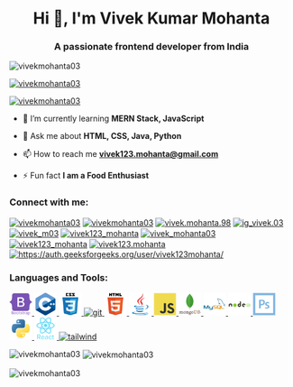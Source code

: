 <h1 align="center">Hi 👋, I'm Vivek Kumar Mohanta</h1>
<h3 align="center">A passionate frontend developer from India</h3>

<p align="left"> <img src="https://komarev.com/ghpvc/?username=vivekmohanta03&label=Profile%20views&color=0e75b6&style=flat" alt="vivekmohanta03" /> </p>

<p align="left"> <a href="https://github.com/ryo-ma/github-profile-trophy"><img src="https://github-profile-trophy.vercel.app/?username=vivekmohanta03" alt="vivekmohanta03" /></a> </p>

<p align="left"> <a href="https://twitter.com/vivekmohanta03" target="blank"><img src="https://img.shields.io/twitter/follow/vivekmohanta03?logo=twitter&style=for-the-badge" alt="vivekmohanta03" /></a> </p>

- 🌱 I’m currently learning **MERN Stack, JavaScript**

- 💬 Ask me about **HTML, CSS, Java, Python**

- 📫 How to reach me **vivek123.mohanta@gmail.com**

- ⚡ Fun fact **I am a Food Enthusiast**

<h3 align="left">Connect with me:</h3>
<p align="left">
<a href="https://twitter.com/vivekmohanta03" target="blank"><img align="center" src="https://raw.githubusercontent.com/rahuldkjain/github-profile-readme-generator/master/src/images/icons/Social/twitter.svg" alt="vivekmohanta03" height="30" width="40" /></a>
<a href="https://linkedin.com/in/vivekmohanta03" target="blank"><img align="center" src="https://raw.githubusercontent.com/rahuldkjain/github-profile-readme-generator/master/src/images/icons/Social/linked-in-alt.svg" alt="vivekmohanta03" height="30" width="40" /></a>
<a href="https://fb.com/vivek.mohanta.98" target="blank"><img align="center" src="https://raw.githubusercontent.com/rahuldkjain/github-profile-readme-generator/master/src/images/icons/Social/facebook.svg" alt="vivek.mohanta.98" height="30" width="40" /></a>
<a href="https://instagram.com/ig_vivek.03" target="blank"><img align="center" src="https://raw.githubusercontent.com/rahuldkjain/github-profile-readme-generator/master/src/images/icons/Social/instagram.svg" alt="ig_vivek.03" height="30" width="40" /></a>
<a href="https://www.codechef.com/users/vivek_m03" target="blank"><img align="center" src="https://cdn.jsdelivr.net/npm/simple-icons@3.1.0/icons/codechef.svg" alt="vivek_m03" height="30" width="40" /></a>
<a href="https://www.hackerrank.com/vivek123_mohanta" target="blank"><img align="center" src="https://raw.githubusercontent.com/rahuldkjain/github-profile-readme-generator/master/src/images/icons/Social/hackerrank.svg" alt="vivek123_mohanta" height="30" width="40" /></a>
<a href="https://codeforces.com/profile/vivek_mohanta03" target="blank"><img align="center" src="https://raw.githubusercontent.com/rahuldkjain/github-profile-readme-generator/master/src/images/icons/Social/codeforces.svg" alt="vivek_mohanta03" height="30" width="40" /></a>
<a href="https://www.leetcode.com/vivek123_mohanta" target="blank"><img align="center" src="https://raw.githubusercontent.com/rahuldkjain/github-profile-readme-generator/master/src/images/icons/Social/leet-code.svg" alt="vivek123_mohanta" height="30" width="40" /></a>
<a href="https://www.hackerearth.com/vivek123.mohanta" target="blank"><img align="center" src="https://raw.githubusercontent.com/rahuldkjain/github-profile-readme-generator/master/src/images/icons/Social/hackerearth.svg" alt="vivek123.mohanta" height="30" width="40" /></a>
<a href="https://auth.geeksforgeeks.org/user/https://auth.geeksforgeeks.org/user/vivek123mohanta/" target="blank"><img align="center" src="https://raw.githubusercontent.com/rahuldkjain/github-profile-readme-generator/master/src/images/icons/Social/geeks-for-geeks.svg" alt="https://auth.geeksforgeeks.org/user/vivek123mohanta/" height="30" width="40" /></a>
</p>

<h3 align="left">Languages and Tools:</h3>
<p align="left"> <a href="https://getbootstrap.com" target="_blank" rel="noreferrer"> <img src="https://raw.githubusercontent.com/devicons/devicon/master/icons/bootstrap/bootstrap-plain-wordmark.svg" alt="bootstrap" width="40" height="40"/> </a> <a href="https://www.w3schools.com/cpp/" target="_blank" rel="noreferrer"> <img src="https://raw.githubusercontent.com/devicons/devicon/master/icons/cplusplus/cplusplus-original.svg" alt="cplusplus" width="40" height="40"/> </a> <a href="https://www.w3schools.com/css/" target="_blank" rel="noreferrer"> <img src="https://raw.githubusercontent.com/devicons/devicon/master/icons/css3/css3-original-wordmark.svg" alt="css3" width="40" height="40"/> </a> <a href="https://git-scm.com/" target="_blank" rel="noreferrer"> <img src="https://www.vectorlogo.zone/logos/git-scm/git-scm-icon.svg" alt="git" width="40" height="40"/> </a> <a href="https://www.w3.org/html/" target="_blank" rel="noreferrer"> <img src="https://raw.githubusercontent.com/devicons/devicon/master/icons/html5/html5-original-wordmark.svg" alt="html5" width="40" height="40"/> </a> <a href="https://www.java.com" target="_blank" rel="noreferrer"> <img src="https://raw.githubusercontent.com/devicons/devicon/master/icons/java/java-original.svg" alt="java" width="40" height="40"/> </a> <a href="https://developer.mozilla.org/en-US/docs/Web/JavaScript" target="_blank" rel="noreferrer"> <img src="https://raw.githubusercontent.com/devicons/devicon/master/icons/javascript/javascript-original.svg" alt="javascript" width="40" height="40"/> </a> <a href="https://www.mongodb.com/" target="_blank" rel="noreferrer"> <img src="https://raw.githubusercontent.com/devicons/devicon/master/icons/mongodb/mongodb-original-wordmark.svg" alt="mongodb" width="40" height="40"/> </a> <a href="https://www.mysql.com/" target="_blank" rel="noreferrer"> <img src="https://raw.githubusercontent.com/devicons/devicon/master/icons/mysql/mysql-original-wordmark.svg" alt="mysql" width="40" height="40"/> </a> <a href="https://nodejs.org" target="_blank" rel="noreferrer"> <img src="https://raw.githubusercontent.com/devicons/devicon/master/icons/nodejs/nodejs-original-wordmark.svg" alt="nodejs" width="40" height="40"/> </a> <a href="https://www.photoshop.com/en" target="_blank" rel="noreferrer"> <img src="https://raw.githubusercontent.com/devicons/devicon/master/icons/photoshop/photoshop-line.svg" alt="photoshop" width="40" height="40"/> </a> <a href="https://www.python.org" target="_blank" rel="noreferrer"> <img src="https://raw.githubusercontent.com/devicons/devicon/master/icons/python/python-original.svg" alt="python" width="40" height="40"/> </a> <a href="https://reactjs.org/" target="_blank" rel="noreferrer"> <img src="https://raw.githubusercontent.com/devicons/devicon/master/icons/react/react-original-wordmark.svg" alt="react" width="40" height="40"/> </a> <a href="https://tailwindcss.com/" target="_blank" rel="noreferrer"> <img src="https://www.vectorlogo.zone/logos/tailwindcss/tailwindcss-icon.svg" alt="tailwind" width="40" height="40"/> </a> </p>

<p><img align="left" src="https://github-readme-stats.vercel.app/api/top-langs?username=vivekmohanta03&show_icons=true&locale=en&layout=compact" alt="vivekmohanta03" /></p>

<p>&nbsp;<img align="center" src="https://github-readme-stats.vercel.app/api?username=vivekmohanta03&show_icons=true&locale=en" alt="vivekmohanta03" /></p>

<p><img align="center" src="https://github-readme-streak-stats.herokuapp.com/?user=vivekmohanta03&" alt="vivekmohanta03" /></p>
